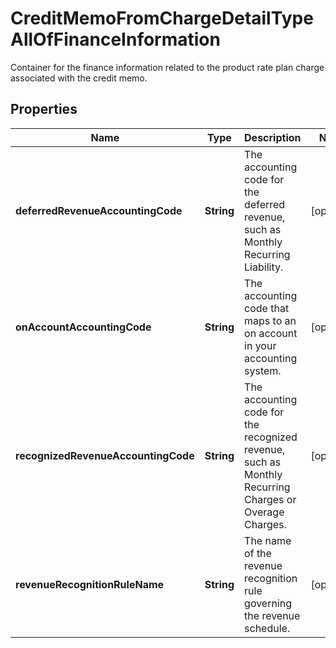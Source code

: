 

# CreditMemoFromChargeDetailTypeAllOfFinanceInformation

Container for the finance information related to the product rate plan charge associated with the credit memo. 

## Properties

| Name | Type | Description | Notes |
|------------ | ------------- | ------------- | -------------|
|**deferredRevenueAccountingCode** | **String** | The accounting code for the deferred revenue, such as Monthly Recurring Liability.  |  [optional] |
|**onAccountAccountingCode** | **String** | The accounting code that maps to an on account in your accounting system.  |  [optional] |
|**recognizedRevenueAccountingCode** | **String** | The accounting code for the recognized revenue, such as Monthly Recurring Charges or Overage Charges.  |  [optional] |
|**revenueRecognitionRuleName** | **String** | The name of the revenue recognition rule governing the revenue schedule.  |  [optional] |



